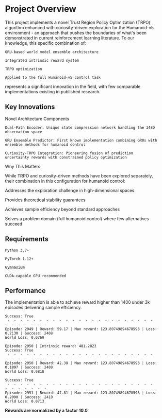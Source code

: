 # Project Overview

This project implements a novel Trust Region Policy Optimization (TRPO) algorithm enhanced with curiosity-driven exploration for the Humanoid-v5 environment - an approach that pushes the boundaries of what's been demonstrated in current reinforcement learning literature. To our knowledge, this specific combination of:

    GRU-based world model ensemble architecture
    
    Integrated intrinsic reward system
    
    TRPO optimization
    
    Applied to the full Humanoid-v5 control task

represents a significant innovation in the field, with few comparable implementations existing in published research.

## Key Innovations

Novel Architecture Components

    Dual-Path Encoder: Unique state compression network handling the 348D observation space
    
    GRU Ensemble Predictor: First known implementation combining GRUs with ensemble methods for humanoid control
    
    Curiosity-TRPO Integration: Pioneering fusion of prediction uncertainty rewards with constrained policy optimization

Why This Matters

While TRPO and curiosity-driven methods have been explored separately, their combination in this configuration for humanoid control:

  Addresses the exploration challenge in high-dimensional spaces
  
  Provides theoretical stability guarantees
  
  Achieves sample efficiency beyond standard approaches

Solves a problem domain (full humanoid control) where few alternatives succeed

## Requirements

    Python 3.7+
    
    PyTorch 1.12+
    
    Gymnasium
    
    CUDA-capable GPU recommended

## Performance

The implementation is able to achieve reward higher than 1400 under 3k episodes delivering sample efficiency.

    Success: True
     -  -  -  -  -  -  -  -  -  -  -  -  -  -  -  -  -  -  -  -  -  -  -  -  -  -  -  -  -  - 
    Episode: 2949 | Reward: 59.17 | Max reward: 123.80749894678593 | Loss: 0.2130 | Success: 2408
    World Loss: 0.0769
    
    Episode: 2950 | Intrinsic reward: 481.2823
    Success: True
     -  -  -  -  -  -  -  -  -  -  -  -  -  -  -  -  -  -  -  -  -  -  -  -  -  -  -  -  -  - 
    Episode: 2950 | Reward: 42.38 | Max reward: 123.80749894678593 | Loss: 0.1897 | Success: 2409
    World Loss: 0.0818
    
    Success: True
     -  -  -  -  -  -  -  -  -  -  -  -  -  -  -  -  -  -  -  -  -  -  -  -  -  -  -  -  -  - 
    Episode: 2951 | Reward: 47.81 | Max reward: 123.80749894678593 | Loss: 0.2090 | Success: 2410
    World Loss: 0.0713

**Rewards are normalized by a factor 10.0**


